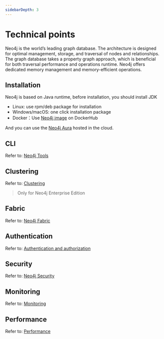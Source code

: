 ```yaml
---
sidebarDepth: 3
---
```



# Technical points

Neo4j is the world’s leading graph database. The architecture is designed for optimal management, storage, and traversal of nodes and relationships. The graph database takes a property graph approach, which is beneficial for both traversal performance and operations runtime. Neo4j offers dedicated memory management and memory-efficient operations.

## Installation 

Neo4j is based on Java runtime, before installation, you should install JDK  

* Linux: use rpm/deb package for installation
* Windows/macOS: one click installation package
* Docker：Use [Neo4j image](https://hub.docker.com/_/neo4j/) on DockerHub

And you can use the [Neo4j Aura](https://neo4j.com/cloud/aura/?ref=menu) hosted in the cloud.  

## CLI

Refer to: [Neo4j Tools](https://neo4j.com/docs/operations-manual/current/tools/)

## Clustering

Refer to: [Clustering](https://neo4j.com/docs/operations-manual/current/clustering/)  

> Only for Neo4j Enterprise Edition

## Fabric

Refer to: [Neo4j Fabric](https://neo4j.com/docs/operations-manual/current/fabric/introduction/#fabric-introduction)

## Authentication

Refer to: [Authentication and authorization](https://neo4j.com/docs/operations-manual/current/authentication-authorization/)

## Security

Refer to: [Neo4j Security](https://neo4j.com/docs/operations-manual/current/security/)

## Monitoring

Refer to: [Monitoring](https://neo4j.com/docs/operations-manual/current/monitoring/)

## Performance

Refer to: [Performance](https://neo4j.com/docs/operations-manual/current/performance/)